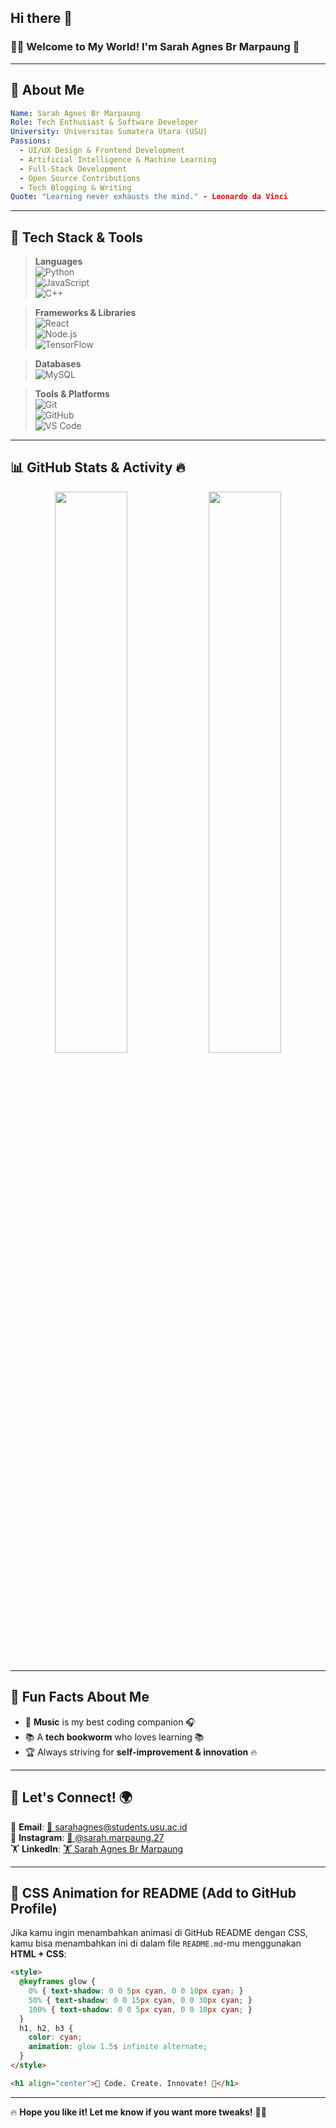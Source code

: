 ## Hi there 👋

### 🎨✨ Welcome to **My World!** I'm **Sarah Agnes Br Marpaung** 🚀  

---

## 🌟 About Me  

```yaml
Name: Sarah Agnes Br Marpaung
Role: Tech Enthusiast & Software Developer
University: Universitas Sumatera Utara (USU)
Passions:
  - UI/UX Design & Frontend Development
  - Artificial Intelligence & Machine Learning
  - Full-Stack Development
  - Open Source Contributions
  - Tech Blogging & Writing
Quote: "Learning never exhausts the mind." - Leonardo da Vinci
```

---

## 🚀 Tech Stack & Tools  

> **Languages**  
![Python](https://img.shields.io/badge/-Python-00C9A7?style=flat&logo=python&logoColor=white)  
![JavaScript](https://img.shields.io/badge/-JavaScript-F7DF1E?style=flat&logo=javascript&logoColor=black)  
![C++](https://img.shields.io/badge/-C++-00599C?style=flat&logo=c%2B%2B&logoColor=white)  

> **Frameworks & Libraries**  
![React](https://img.shields.io/badge/-React-00C9A7?style=flat&logo=react&logoColor=black)  
![Node.js](https://img.shields.io/badge/-Node.js-339933?style=flat&logo=node.js&logoColor=white)  
![TensorFlow](https://img.shields.io/badge/-TensorFlow-FF6F00?style=flat&logo=tensorflow&logoColor=white)  

> **Databases**  
![MySQL](https://img.shields.io/badge/-MySQL-4479A1?style=flat&logo=mysql&logoColor=white)  

> **Tools & Platforms**  
![Git](https://img.shields.io/badge/-Git-FF6F61?style=flat&logo=git&logoColor=white)  
![GitHub](https://img.shields.io/badge/-GitHub-181717?style=flat&logo=github&logoColor=white)  
![VS Code](https://img.shields.io/badge/-VS%20Code-00C9A7?style=flat&logo=visual-studio-code&logoColor=white)  

---

## 📊 GitHub Stats & Activity 🔥  

<div align="center">
  <img src="https://github-readme-streak-stats.herokuapp.com?user=SarahAMarpaung&theme=tokyonight&hide_border=true&background=0D1117" width="48%" />
  <img src="https://github-readme-stats.vercel.app/api/top-langs/?username=SarahAMarpaung&layout=compact&theme=tokyonight&hide_border=true" width="48%" />
</div>

---

## 🎉 Fun Facts About Me  

- 🎵 **Music** is my best coding companion 🎧  
- 📚 A **tech bookworm** who loves learning 📚  
- 🏆 Always striving for **self-improvement & innovation** 🔥  

---

## 📨 Let's Connect! 🌍  

📩 **Email**: [📧 sarahagnes@students.usu.ac.id](mailto:sarahagnes@students.usu.ac.id)  
📸 **Instagram**: [🌟 @sarah.marpaung.27](https://www.instagram.com/sarah.marpaung.27/)  
🏋️ **LinkedIn**: [🏋️ Sarah Agnes Br Marpaung](https://www.linkedin.com/in/sarah-agnes-br-marpaung-863414327/)  

---

## 🎨 CSS Animation for README (Add to GitHub Profile)  

Jika kamu ingin menambahkan animasi di GitHub README dengan CSS, kamu bisa menambahkan ini di dalam file `README.md`-mu menggunakan **HTML + CSS**:  

```html
<style>
  @keyframes glow {
    0% { text-shadow: 0 0 5px cyan, 0 0 10px cyan; }
    50% { text-shadow: 0 0 15px cyan, 0 0 30px cyan; }
    100% { text-shadow: 0 0 5px cyan, 0 0 10px cyan; }
  }
  h1, h2, h3 {
    color: cyan;
    animation: glow 1.5s infinite alternate;
  }
</style>

<h1 align="center">🚀 Code. Create. Innovate! 🚀</h1>
```

---

🔥 **Hope you like it! Let me know if you want more tweaks!** 🚀💙
